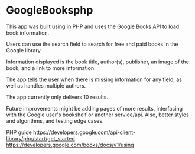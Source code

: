 # GoogleBooksphp

This app was built using in PHP and uses the Google Books API to load book information.

Users can use the search field to search for free and paid books in the Google library.

Information displayed is the book title, author(s), publisher, an image of the book, and a link to more information.

The app tells the user when there is missing information for any field, as well as handles multiple authors.

The app currently only delivers 10 results. 

Future improvements might be adding pages of more results, interfacing with the Google user's bookshelf or another service/api. Also, better styles and algorithms, and testing edge cases. 

PHP guide
https://developers.google.com/api-client-library/php/start/get_started
https://developers.google.com/books/docs/v1/using

